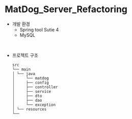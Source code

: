 # MatDog_Server_Refactoring


- 개발 환경
  - Spring tool Sutie 4
  - MySQL

<br>

- 프로젝트 구조

  ````
  src
  └── main
  │ └── java
  │ 	└── matdog
  │   	├── config
  │   	├── controller 
  │   	├── service
  │   	├── dto
  │		├── dao
  │   	└── exception
  │ └── resources 
  └── 
  
  ````

  <br>
